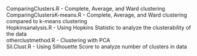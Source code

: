 ComparingClusters.R - Complete, Average, and Ward clustering  
ComparingClustersK-means.R - Complete, Average, and Ward clustering compared to k-means clustering  
Hopkinsanalysis.R - Using Hopkins Statistic to analyze the clusterability of the data  
otherclustmethod.R - Clustering with PCA  
Sil.Clust.R - Using Silhouette Score to analyze number of clusters in data

